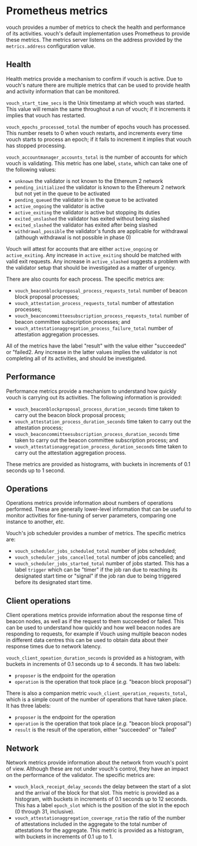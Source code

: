 # Prometheus metrics
vouch provides a number of metrics to check the health and performance of its activities.  vouch's default implementation uses Prometheus to provide these metrics.  The metrics server listens on the address provided by the `metrics.address` configuration value.

## Health
Health metrics provide a mechanism to confirm if vouch is active.  Due to vouch's nature there are multiple metrics that can be used to provide health and activity information that can be monitored.

`vouch_start_time_secs` is the Unix timestamp at which vouch was started.  This value will remain the same throughout a run of vouch; if it increments it implies that vouch has restarted.

`vouch_epochs_processed_total` the number of epochs vouch has processed.  This number resets to 0 when vouch restarts, and increments every time vouch starts to process an epoch; if it fails to increment it implies that vouch has stopped processing.

`vouch_accountmanager_accounts_total` is the number of accounts for which vouch is validating.  This metric has one label, `state`, which can take one of the following values:
  - `unknown` the validator is not known to the Ethereum 2 network
  - `pending_initialized` the validator is known to the Ethereum 2 network but not yet in the queue to be activated
  - `pending_queued` the validator is in the queue to be activated
  - `active_ongoing` the validator is active
  - `active_exiting` the validator is active but stopping its duties
  - `exited_unslashed` the validator has exited without being slashed
  - `exited_slashed` the validator has exited after being slashed
  - `withdrawal_possible` the validator's funds are applicable for withdrawal (although withdrawal is not possible in phase 0)

Vouch will attest for accounts that are either `active_ongoing` or `active_exiting`.  Any increase in `active_exiting` should be matched with valid exit requests.  Any increase in `active_slashed` suggests a problem with the validator setup that should be investigated as a matter of urgency.

There are also counts for each process.  The specific metrics are:

  - `vouch_beaconblockproposal_process_requests_total` number of beacon block proposal processes;
  - `vouch_attestation_process_requests_total` number of attestation processes;
  - `vouch_beaconcommitteesubscription_process_requests_total` number of beacon committee subscription processes; and
  - `vouch_attestationaggregation_process_failure_total` number of attestation aggregation processes.

All of the metrics have the label "result" with the value either "succeeded" or "failed2.  Any increase in the latter values implies the validator is not completing all of its activities, and should be investigated.

## Performance
Performance metrics provide a mechanism to understand how quickly vouch is carrying out its activities.  The following information is provided:

  - `vouch_beaconblockproposal_process_duration_seconds` time taken to carry out the beacon block proposal process;
  - `vouch_attestation_process_duration_seconds` time taken to carry out the attestation process;
  - `vouch_beaconcommitteesubscription_process_duration_seconds` time taken to carry out the beacon committee subscription process; and
  - `vouch_attestationaggregation_process_duration_seconds` time taken to carry out the attestation aggregation process.

These metrics are provided as histograms, with buckets in increments of 0.1 seconds up to 1 second.

## Operations
Operations metrics provide information about numbers of operations performed.  These are generally lower-level information that can be useful to monitor activities for fine-tuning of server parameters, comparing one instance to another, _etc._

Vouch's job scheduler provides a number of metrics.  The specific metrics are:

  - `vouch_scheduler_jobs_scheduled_total` number of jobs scheduled;
  - `vouch_scheduler_jobs_cancelled_total` number of jobs cancelled; and
  - `vouch_scheduler_jobs_started_total` number of jobs started.  This has a label `trigger` which can be "timer" if the job ran due to reaching its designated start time or "signal" if the job ran due to being triggered before its designated start time.

## Client operations
Client operations metrics provide information about the response time of beacon nodes, as well as if the request to them succeeded or failed.  This can be used to understand how quickly and how well beacon nodes are responding to requests, for example if Vouch using multiple beacon nodes in different data centres this can be used to obtain data about their response times due to network latency.

`vouch_client_opeation_duration_seconds` is provided as a histogram, with buckets in increments of 0.1 seconds up to 4 seconds.  It has two labels:

  - `proposer` is the endpoint for the operation
  - `operation` is the operation that took place (_e.g._ "beacon block proposal")

There is also a companion metric `vouch_client_operation_requests_total`, which is a simple count of the number of operations that have taken place.  It has three labels:

  - `proposer` is the endpoint for the operation
  - `operation` is the operation that took place (_e.g._ "beacon block proposal")
  - `result` is the result of the operation, either "succeeded" or "failed"

## Network
Network metrics provide information about the network from vouch's point of view.  Although these are not under vouch's control, they have an impact on the performance of the validator.  The specific metrics are:

  - `vouch_block_receipt_delay_seconds` the delay between the start of a slot and the arrival of the block for that slot.  This metric is provided as a histogram, with buckets in increments of 0.1 seconds up to 12 seconds.  This has a label `epoch_slot` which is the position of the slot in the epoch (0 through 31, inclusive).
  - `vouch_attestationaggregation_coverage_ratio` the ratio of the number of attestations included in the aggregate to the total number of attestations for the aggregate.  This metric is provided as a histogram, with buckets in increments of 0.1 up to 1.
